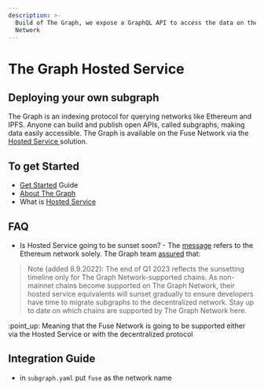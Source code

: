 ```yaml
---
description: >-
  Build of The Graph, we expose a GraphQL API to access the data on the Fuse
  Network
---
```


# The Graph Hosted Service

## Deploying your own subgraph

The Graph is an indexing protocol for querying networks like Ethereum and IPFS. Anyone can build and publish open APIs, called subgraphs, making data easily accessible. The Graph is available on the Fuse Network via the [Hosted Service ](https://thegraph.com/hosted-service)solution.&#x20;

## To get Started

* [Get Started](https://thegraph.com/docs/en/) Guide
* [About The Graph](https://thegraph.com/docs/en/about/)
* What is [Hosted Service](https://thegraph.com/docs/en/deploying/hosted-service/)

## FAQ

* Is Hosted Service going to be sunset soon? - The [message](https://thegraph.com/docs/en/deploying/hosted-service/) refers to the Ethereum network solely. The Graph team [assured](https://thegraph.com/blog/sunsetting-hosted-service/) that:

> Note (added 8.9.2022): The end of Q1 2023 reflects the sunsetting timeline only for The Graph Network-supported chains. As non-mainnet chains become supported on The Graph Network, their hosted service equivalents will sunset gradually to ensure developers have time to migrate subgraphs to the decentralized network. Stay up to date on which chains are supported by The Graph Network here.

:point\_up: Meaning that the Fuse Network is going to be supported either via the Hosted Service or  with the decentralized protocol&#x20;

## Integration Guide

* in `subgraph.yaml` put `fuse` as the network name

